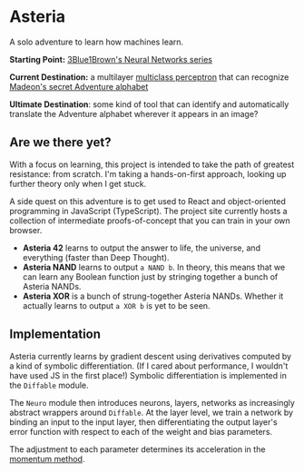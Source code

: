 # Asteria

A solo adventure to learn how machines learn.

**Starting Point:** [3Blue1Brown's Neural Networks series](https://www.youtube.com/playlist?list=PLZHQObOWTQDNU6R1_67000Dx_ZCJB-3pi)

**Current Destination:** a multilayer [multiclass perceptron](https://en.wikipedia.org/wiki/Perceptron#Multiclass_perceptron) that can recognize [Madeon's secret Adventure alphabet](https://madeon.fandom.com/wiki/Adventure_alphabet)

**Ultimate Destination**: some kind of tool that can identify and automatically translate the Adventure alphabet wherever it appears in an image?

## Are we there yet?

With a focus on learning, this project is intended to take the path of greatest resistance: from scratch. I'm taking a hands-on-first approach, looking up further theory only when I get stuck.

A side quest on this adventure is to get used to React and object-oriented programming in JavaScript (TypeScript). The project site currently hosts a collection of intermediate proofs-of-concept that you can train in your own browser.

* **Asteria 42** learns to output the answer to life, the universe, and everything (faster than Deep Thought).
* **Asteria NAND** learns to output `a NAND b`. In theory, this means that we can learn any Boolean function just by stringing together a bunch of Asteria NANDs.
* **Asteria XOR** is a bunch of strung-together Asteria NANDs. Whether it actually learns to output `a XOR b`  is yet to be seen.

## Implementation

Asteria currently learns by gradient descent using derivatives computed by a kind of symbolic differentiation. (If I cared about performance, I wouldn't have used JS in the first place!) Symbolic differentiation is implemented in the `Diffable` module.

The `Neuro` module then introduces neurons, layers, networks as increasingly abstract wrappers around `Diffable`. At the layer level, we train a network by binding an input to the input layer, then differentiating the output layer's error function with respect to each of the weight and bias parameters.

The adjustment to each parameter determines its acceleration in the [momentum method](https://en.wikipedia.org/wiki/Stochastic_gradient_descent#Momentum).